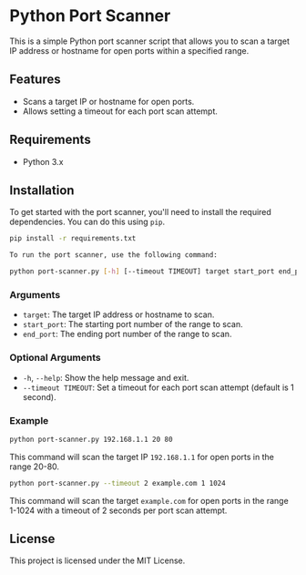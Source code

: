 # Python Port Scanner

This is a simple Python port scanner script that allows you to scan a target IP address or hostname for open ports within a specified range.

## Features

- Scans a target IP or hostname for open ports.
- Allows setting a timeout for each port scan attempt.

## Requirements

- Python 3.x

## Installation

To get started with the port scanner, you'll need to install the required dependencies. You can do this using `pip`.

```bash
pip install -r requirements.txt

To run the port scanner, use the following command:

python port-scanner.py [-h] [--timeout TIMEOUT] target start_port end_port
```

### Arguments

- `target`: The target IP address or hostname to scan.
- `start_port`: The starting port number of the range to scan.
- `end_port`: The ending port number of the range to scan.

### Optional Arguments

- `-h`, `--help`: Show the help message and exit.
- `--timeout TIMEOUT`: Set a timeout for each port scan attempt (default is 1 second).

### Example

```bash
python port-scanner.py 192.168.1.1 20 80
```

This command will scan the target IP `192.168.1.1` for open ports in the range 20-80.

```bash
python port-scanner.py --timeout 2 example.com 1 1024
```

This command will scan the target `example.com` for open ports in the range 1-1024 with a timeout of 2 seconds per port scan attempt.

## License

This project is licensed under the MIT License.
